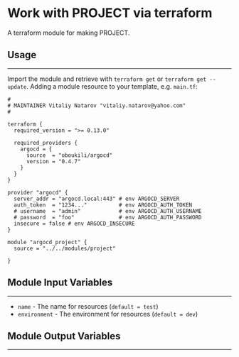 # Work with PROJECT via terraform

A terraform module for making PROJECT.


## Usage
----------------------
Import the module and retrieve with ```terraform get``` or ```terraform get --update```. Adding a module resource to your template, e.g. `main.tf`:

```
#
# MAINTAINER Vitaliy Natarov "vitaliy.natarov@yahoo.com"
#

terraform {
  required_version = ">= 0.13.0"

  required_providers {
    argocd = {
      source  = "oboukili/argocd"
      version = "0.4.7"
    }
  }
}

provider "argocd" {
  server_addr = "argocd.local:443" # env ARGOCD_SERVER
  auth_token  = "1234..."          # env ARGOCD_AUTH_TOKEN
  # username  = "admin"            # env ARGOCD_AUTH_USERNAME
  # password  = "foo"              # env ARGOCD_AUTH_PASSWORD
  insecure = false # env ARGOCD_INSECURE
}

module "argocd_project" {
  source = "../../modules/project"

}

```

## Module Input Variables
----------------------
- `name` - The name for resources (`default = test`)
- `environment` - The environment for resources (`default = dev`)

## Module Output Variables
----------------------
